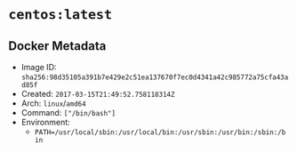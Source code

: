 # `centos:latest`

## Docker Metadata

- Image ID: `sha256:98d35105a391b7e429e2c51ea137670f7ec0d4341a42c985772a75cfa43ad85f`
- Created: `2017-03-15T21:49:52.758118314Z`
- Arch: `linux`/`amd64`
- Command: `["/bin/bash"]`
- Environment:
  - `PATH=/usr/local/sbin:/usr/local/bin:/usr/sbin:/usr/bin:/sbin:/bin`
